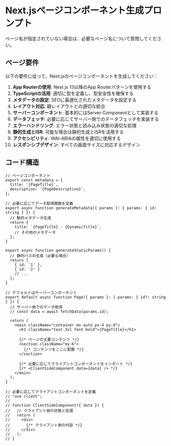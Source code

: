 # Next.jsページコンポーネント生成プロンプト

ページ名が指定されていない場合は、必要なページ名について質問してください。

## ページ要件

以下の要件に従って、Next.jsのページコンポーネントを生成してください：

1. **App Routerの使用**: Next.js 13以降のApp Routerパターンを使用する
2. **TypeScriptの活用**: 適切に型を定義し、型安全性を確保する
3. **メタデータの設定**: SEOに最適化されたメタデータを設定する
4. **レイアウト対応**: 親レイアウトとの適切な統合
5. **サーバーコンポーネント**: 基本的にはServer Componentとして実装する
6. **データフェッチ**: 必要に応じてサーバー側でのデータフェッチを実装する
7. **エラーハンドリング**: エラー状態と読み込み状態の適切な処理
8. **静的生成とISR**: 可能な場合は静的生成とISRを活用する
9. **アクセシビリティ**: WAI-ARIAの属性を適切に使用する
10. **レスポンシブデザイン**: すべての画面サイズに対応するデザイン

## コード構造

```tsx
// ページコンポーネント
export const metadata = {
  title: '{PageTitle}',
  description: '{PageDescription}',
};

// 必要に応じてデータ取得関数を定義
export async function generateMetadata({ params }: { params: { id: string } }) {
  // 動的メタデータ生成
  return {
    title: `{PageTitle} - {DynamicTitle}`,
    // その他のメタデータ
  };
}

export async function generateStaticParams() {
  // 静的パスの生成（必要な場合）
  return [
    { id: '1' },
    { id: '2' }
    // ...
  ];
}

// デフォルトはサーバーコンポーネント
export default async function Page({ params }: { params: { id?: string } }) {
  // サーバー側でのデータ取得
  // const data = await fetchData(params.id);

  return (
    <main className="container mx-auto px-4 py-8">
      <h1 className="text-3xl font-bold">{PageTitle}</h1>
      
      {/* ページの主要コンテンツ */}
      <section className="my-6">
        {/* コンテンツをここに配置 */}
      </section>
      
      {/* 必要に応じてクライアントコンポーネントをインポート */}
      {/* <ClientSideComponent data={data} /> */}
    </main>
  );
}

// 必要に応じてクライアントコンポーネントを定義
// "use client";
// 
// function ClientSideComponent({ data }) {
//   // クライアント側の状態と処理
//   return (
//     <div>
//       {/* クライアント側の内容 */}
//     </div>
//   );
// }
```